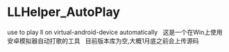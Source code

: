 # LLHelper_AutoPlay
use to play ll on virtual-android-device automatically
 
这是一个在Win上使用安卓模拟器自动打歌的工具
 
目前版本库为空,大概1月底之前会上传源码
